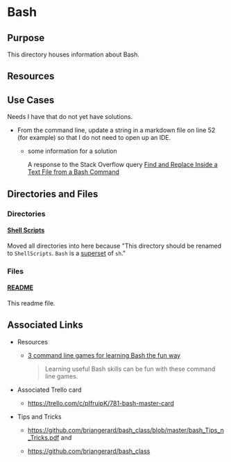 # Bash

## Purpose

This directory houses information about Bash.

## Resources

## Use Cases

Needs I have that do not yet have solutions.

- From the command line, update a string in a markdown file on line 52 (for example) so that I do not need to open up an IDE.

  - some information for a solution

    A response to the Stack Overflow query [Find and Replace Inside a Text File from a Bash Command](https://stackoverflow.com/a/525612)

## Directories and Files

### Directories

#### [Shell Scripts](./ShellScripts/)

Moved all directories into here because "This directory should be renamed to `ShellScripts`. `Bash` is a [superset](https://stackoverflow.com/a/5725297/8210460) of `sh`."

### Files

#### [README](./README.md)

This readme file.

## Associated Links

- Resources

  - [3 command line games for learning Bash the fun way](https://opensource.com/article/19/10/learn-bash-command-line-games)

    > Learning useful Bash skills can be fun with these command line games.

- Associated Trello card

  - https://trello.com/c/pIfruipK/781-bash-master-card

- Tips and Tricks

  - https://github.com/briangerard/bash_class/blob/master/bash_Tips_n_Tricks.pdf and

  - https://github.com/briangerard/bash_class

